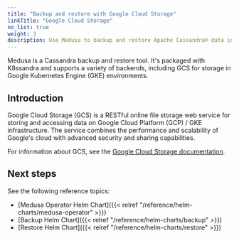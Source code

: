 ```yaml
---
title: "Backup and restore with Google Cloud Storage"
linkTitle: "Google Cloud Storage"
no_list: true
weight: 3
description: Use Medusa to backup and restore Apache Cassandra® data in Kubernetes to Google Cloud Storage (GCS).
---
```


Medusa is a Cassandra backup and restore tool. It's packaged with K8ssandra and supports a variety of backends, including GCS for storage in Google Kubernetes Engine (GKE) environments.

## Introduction

Google Cloud Storage (GCS) is a RESTful online file storage web service for storing and accessing data on Google Cloud Platform (GCP) / GKE infrastructure. The service combines the performance and scalability of Google's cloud with advanced security and sharing capabilities.

For information about GCS, see the [Google Cloud Storage documentation](https://cloud.google.com/storage).

## Next steps

See the following reference topics:

* [Medusa Operator Helm Chart]({{< relref "/reference/helm-charts/medusa-operator" >}})
* [Backup Helm Chart]({{< relref "/reference/helm-charts/backup" >}})
* [Restore Helm Chart]({{< relref "/reference/helm-charts/restore" >}})